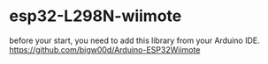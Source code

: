 # esp32-L298N-wiimote

before your start, you need to add this library from your Arduino IDE.
https://github.com/bigw00d/Arduino-ESP32Wiimote
